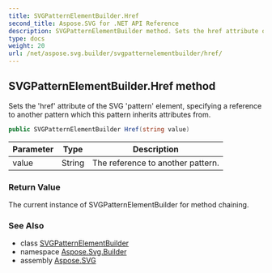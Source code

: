 ```yaml
---
title: SVGPatternElementBuilder.Href
second_title: Aspose.SVG for .NET API Reference
description: SVGPatternElementBuilder method. Sets the href attribute of the SVG pattern element specifying a reference to another pattern which this pattern inherits attributes from
type: docs
weight: 20
url: /net/aspose.svg.builder/svgpatternelementbuilder/href/
---
```

## SVGPatternElementBuilder.Href method

Sets the 'href' attribute of the SVG 'pattern' element, specifying a reference to another pattern which this pattern inherits attributes from.

```csharp
public SVGPatternElementBuilder Href(string value)
```

| Parameter | Type | Description |
| --- | --- | --- |
| value | String | The reference to another pattern. |

### Return Value

The current instance of SVGPatternElementBuilder for method chaining.

### See Also

* class [SVGPatternElementBuilder](../)
* namespace [Aspose.Svg.Builder](../../../aspose.svg.builder/)
* assembly [Aspose.SVG](../../../)
